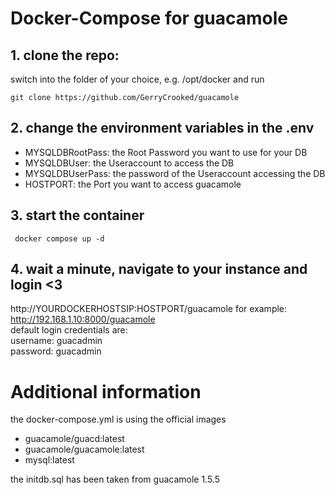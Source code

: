 # Docker-Compose for guacamole 
## 1. clone the repo:
switch into the folder of your choice, e.g. /opt/docker and run
```
git clone https://github.com/GerryCrooked/guacamole
```

## 2. change the environment variables in the .env
- MYSQLDBRootPass: the Root Password you want to use for your DB <br>
- MYSQLDBUser: the Useraccount to access the DB <br>
- MYSQLDBUserPass: the password of the Useraccount accessing the DB <br>
- HOSTPORT: the Port you want to access guacamole <br>

## 3. start the container
```
 docker compose up -d
```
## 4. wait a minute, navigate to your instance and login <3
http://YOURDOCKERHOSTSIP:HOSTPORT/guacamole for example: http://192.168.1.10:8000/guacamole <br>
default login credentials are: <br>
username: guacadmin <br>
password: guacadmin


# Additional information
the docker-compose.yml is using the official images <br>
- guacamole/guacd:latest <br>
- guacamole/guacamole:latest <br>
- mysql:latest <br>

the initdb.sql has been taken from guacamole 1.5.5
